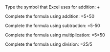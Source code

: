 Type the symbol that Excel uses for addition:
+

Complete the formula using addition:
=5+50

Complete the formula using subtraction:
=5-50

Complete the formula using multiplication:
=5*50


Complete the formula using division:
=25/5